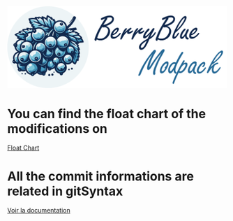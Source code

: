 ![Logo](./dev/readmeRessources/pack.png)

# You can find the float chart of the modifications on 
[Float Chart](https://app.diagrams.net/#G15iPbd8EBU-erWwGlHzWcWwr7yK6BKFo6#%7B%22pageId%22%3A%22V9OyBiuX0utlfohTktbi%22%7D)

# All the commit informations are related in gitSyntax
[Voir la documentation](gitSyntax.md)
